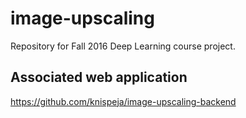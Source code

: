 # image-upscaling
Repository for Fall 2016 Deep Learning course project.

## Associated web application
https://github.com/knispeja/image-upscaling-backend
